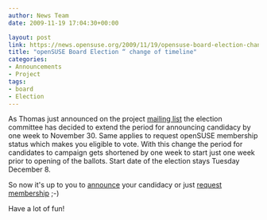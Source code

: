 ```yaml
---
author: News Team
date: 2009-11-19 17:04:30+00:00

layout: post
link: https://news.opensuse.org/2009/11/19/opensuse-board-election-change-of-timeline/
title: "openSUSE Board Election “ change of timeline"
categories:
- Announcements
- Project
tags:
- board
- Election
---
```

As Thomas just announced on the project [mailing list](http://lists.opensuse.org/opensuse-project/2009-11/msg00074.html) the election committee has decided to extend the period for announcing candidacy by one week to November 30. Same applies to request openSUSE membership status which makes you eligible to vote. With this change the period for candidates to campaign gets shortened by one week to start just one week prior to opening of the ballots. Start date of the election stays Tuesday December 8.

So now it's up to you to [announce](http://en.opensuse.org/Board_Election/2009#Phase_0:_Notification_of_Intent_to_Run) your candidacy or just [request membership](http://en.opensuse.org/Members) ;-)

Have a lot of fun!		
